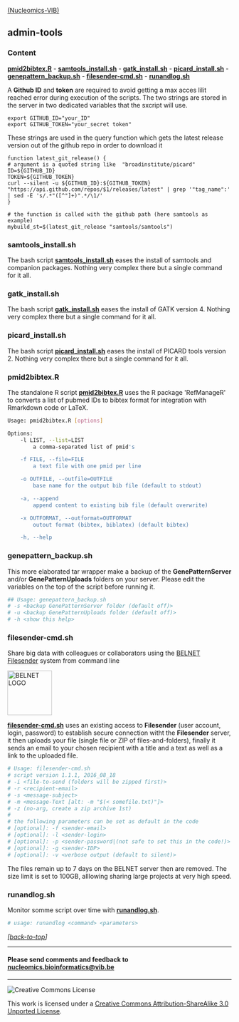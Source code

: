 [(Nucleomics-VIB)](https://github.com/Nucleomics-VIB)
## admin-tools 

### Content
**[pmid2bibtex.R](#pmid2bibtexr)** - **[samtools_install.sh](#samtools_installsh)** - **[gatk_install.sh](#gatk_installsh)** - **[picard_install.sh](#picard_installsh)** - **[genepattern_backup.sh](#genepattern_backupsh)** - **[filesender-cmd.sh](#filesender-cmdsh)** - **[runandlog.sh](#runandlogsh)** 

<hl>

A **Github ID** and **token** are required to avoid getting a max acces lilit reached error during execution of the scripts. The two strings are stored in the server in two dedicated variables that the sxcript will use.

```
export GITHUB_ID="your_ID"
export GITHUB_TOKEN="your_secret token"
```

These strings are used in the query function which gets the latest release version out of the github repo in order to download it

```
function latest_git_release() {
# argument is a quoted string like  "broadinstitute/picard"
ID=${GITHUB_ID}
TOKEN=${GITHUB_TOKEN}
curl --silent -u ${GITHUB_ID}:${GITHUB_TOKEN} "https://api.github.com/repos/$1/releases/latest" | grep '"tag_name":' | sed -E 's/.*"([^"]+)".*/\1/'
}
	
# the function is called with the github path (here samtools as example)
mybuild_st=$(latest_git_release "samtools/samtools")
```

### **samtools_install.sh**

The bash script **[samtools_install.sh](samtools_install.sh)** eases the install of samtools and companion packages. Nothing very complex there but a single command for it all.

### **gatk_install.sh**

The bash script **[gatk_install.sh](gatk_install.sh)** eases the install of GATK version 4. Nothing very complex there but a single command for it all.

### **picard_install.sh**

The bash script **[picard_install.sh](picard_install.sh)** eases the install of PICARD tools version 2. Nothing very complex there but a single command for it all.


### **pmid2bibtex.R**

The standalone R script **[pmid2bibtex.R](pmid2bibtex.R)** uses the R package 'RefManageR' to converts a list of pubmed IDs to bibtex format for integration with Rmarkdown code or LaTeX.

```bash
Usage: pmid2bibtex.R [options]

Options:
	-l LIST, --list=LIST
		a comma-separated list of pmid's

	-f FILE, --file=FILE
		a text file with one pmid per line

	-o OUTFILE, --outfile=OUTFILE
		base name for the output bib file (default to stdout)

	-a, --append
		append content to existing bib file (default overwrite)

	-x OUTFORMAT, --outformat=OUTFORMAT
		outout format (bibtex, biblatex) (default bibtex)

	-h, --help
```

### **genepattern_backup.sh**

This more elaborated tar wrapper make a backup of the **GenePatternServer** and/or **GenePatternUploads** folders on your server. Please edit the variables on the top of the script before running it.

```bash
## Usage: genepattern_backup.sh
# -s <backup GenePatternServer folder (default off)>
# -u <backup GenePatternUploads folder (default off)>
# -h <show this help>
```

### **filesender-cmd.sh**

Share big data with colleagues or collaborators using the [BELNET Filesender](https://www.belnet.be/en/services/identity-mobility-federation/filesender) system from command line

<img src="https://federation.belnet.be/images/belnetlogo.png" alt="BELNET LOGO" style="width: 100px;"/>

**[filesender-cmd.sh](filesender-cmd.sh)** uses an existing access to **Filesender** (user account, login, password) to establish secure connection witht the **Filesender** server, it then uploads your file (single file or ZIP of files-and-folders), finally it sends an email to your chosen recipient with a title and a text as well as a link to the uploaded file.
```bash
# Usage: filesender-cmd.sh 
# script version 1.1.1, 2016_08_18
# -i <file-to-send (folders will be zipped first)> 
# -r <recipient-email>
# -s <message-subject>
# -m <message-Text [alt: -m "$(< somefile.txt)"]>
# -z (no-arg, create a zip archive 1st)
#
# the following parameters can be set as default in the code
# [optional]: -f <sender-email>
# [optional]: -l <sender-login>
# [optional]: -p <sender-password|(not safe to set this in the code!)>
# [optional]: -g <sender-IDP>
# [optional]: -v <verbose output (default to silent)>
```

The files remain up to 7 days on the BELNET server then are removed. The size limit is set to 100GB, alllowing sharing large projects at very high speed.

### **runandlog.sh**

Monitor somme script over time with **[runandlog.sh](runandlog.sh)**.

```bash
# usage: runandlog <command> <parameters>
```

*[[back-to-top](#top)]*  

<hr>

<h4>Please send comments and feedback to <a href="mailto:nucleomics.bioinformatics@vib.be">nucleomics.bioinformatics@vib.be</a></h4>

<hr>

![Creative Commons License](http://i.creativecommons.org/l/by-sa/3.0/88x31.png?raw=true)

This work is licensed under a [Creative Commons Attribution-ShareAlike 3.0 Unported License](http://creativecommons.org/licenses/by-sa/3.0/).
